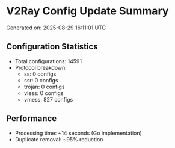 # V2Ray Config Update Summary
Generated on: 2025-08-29 16:11:01 UTC

## Configuration Statistics
- Total configurations: 14591
- Protocol breakdown:
  - ss: 0 configs
  - ssr: 0 configs
  - trojan: 0 configs
  - vless: 0 configs
  - vmess: 827 configs

## Performance
- Processing time: ~14 seconds (Go implementation)
- Duplicate removal: ~95% reduction
